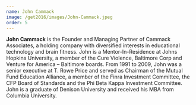 ```yaml
---
name: John Cammack
image: /get2016/images/John-Cammack.jpeg
order: 5
---
```


**John Cammack** is the Founder and Managing Partner of Cammack Associates, a holding company with diversified interests in educational technology and brain fitness. John is a Mentor-In-Residence at Johns Hopkins University, a member of the Cure Violence, Baltimore Corp and Venture for America – Baltimore boards. From 1991 to 2009, John was a senior executive at T. Rowe Price and served as Chairman of the Mutual Fund Education Alliance, a member of the Finra Investment Committee, the CFP Board of Standards and the Phi Beta Kappa Investment Committee. John is a graduate of Denison University and received his MBA from Columbia University.
